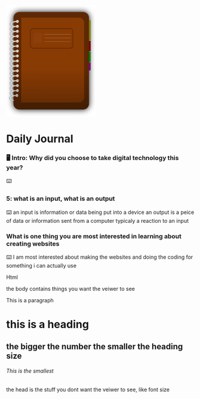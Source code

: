 ![journal](/images/diary.png)
# Daily Journal

### 🖥 Intro: Why did you choose to take digital technology this year?
<!-- Write your first journal answer here -->
⌨️ 

### 5: what is an input, what is an output
⌨️ an input is information or data being put into a device
an output is a peice of data or information sent from a computer typicaly a reaction to an input

### What is one thing you are most interested in learning about creating websites
⌨️ I am most interested about making the websites and doing the coding for something i can actually use 

Html
<body> the body contains things you want the veiwer to see</body>
<p>This is a paragraph</p>
<h1>this is a heading</h1>
<h2>the bigger the number the smaller the heading size</h2>
<h6>This is the smallest</h6>
</Body>
<Head> the head is the stuff you dont want the veiwer to see, like font size
</Head

